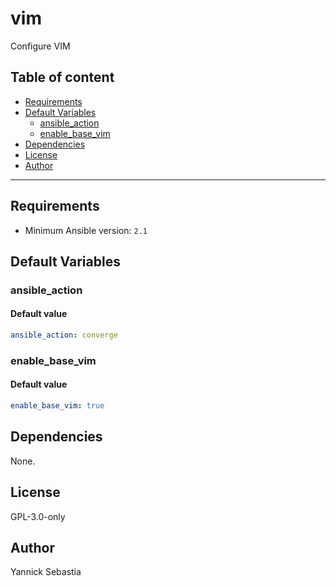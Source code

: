 # vim

Configure VIM

## Table of content

- [Requirements](#requirements)
- [Default Variables](#default-variables)
  - [ansible_action](#ansible_action)
  - [enable_base_vim](#enable_base_vim)
- [Dependencies](#dependencies)
- [License](#license)
- [Author](#author)

---

## Requirements

- Minimum Ansible version: `2.1`

## Default Variables

### ansible_action

#### Default value

```YAML
ansible_action: converge
```

### enable_base_vim

#### Default value

```YAML
enable_base_vim: true
```

## Dependencies

None.

## License

GPL-3.0-only

## Author

Yannick Sebastia
